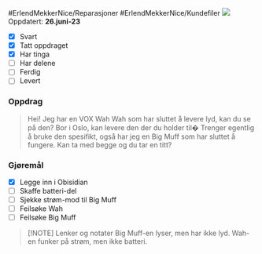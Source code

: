 #ErlendMekkerNice/Reparasjoner #ErlendMekkerNice/Kundefiler
<img
      style ="max-width: 5rem"
      src="https://scontent.fbgo1-1.fna.fbcdn.net/v/t39.30808-6/329469710_1415426835869105_5515084920664374210_n.jpg?_nc_cat=106&cb=99be929b-3346023f&ccb=1-7&_nc_sid=09cbfe&_nc_ohc=BgpyafVd_A0AX-lfb11&_nc_ht=scontent.fbgo1-1.fna&oh=00_AfAUycKUKkDQWrY7l1ukWkMzmaOq9PCi9Y_c5Rjd33s3ZQ&oe=649E1962"
    />
Oppdatert: **26.juni-23**
- [x] Svart
- [x] Tatt oppdraget
- [x] Har tinga
- [ ] Har delene
- [ ] Ferdig
- [ ] Levert
### Oppdrag
> Hei! Jeg har en VOX Wah Wah som har sluttet å levere lyd, kan du se på den? Bor i Oslo, kan levere den der du holder til�
> Trenger egentlig å bruke den spesifikt, også har jeg en Big Muff som har sluttet å fungere. Kan ta med begge og du tar en titt?
### Gjøremål
- [x] Legge inn i Obisidian
- [ ] Skaffe batteri-del
- [ ] Sjekke strøm-mod til Big Muff
- [ ] Feilsøke Wah
- [ ] Feilsøke Big Muff
> [!NOTE] Lenker og notater
> Big Muff-en lyser, men har ikke lyd. Wah-en funker på strøm, men ikke batteri. 
